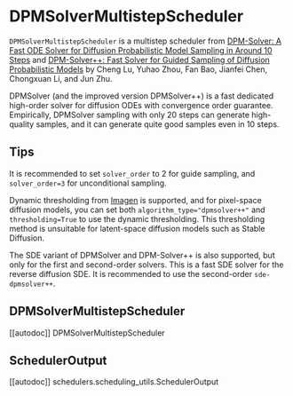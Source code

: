 <!--Copyright 2024 The HuggingFace Team. All rights reserved.

Licensed under the Apache License, Version 2.0 (the "License"); you may not use this file except in compliance with
the License. You may obtain a copy of the License at

http://www.apache.org/licenses/LICENSE-2.0

Unless required by applicable law or agreed to in writing, software distributed under the License is distributed on
an "AS IS" BASIS, WITHOUT WARRANTIES OR CONDITIONS OF ANY KIND, either express or implied. See the License for the
specific language governing permissions and limitations under the License.
-->

# DPMSolverMultistepScheduler

`DPMSolverMultistepScheduler` is a multistep scheduler from [DPM-Solver: A Fast ODE Solver for Diffusion Probabilistic Model Sampling in Around 10 Steps](https://huggingface.co/papers/2206.00927) and [DPM-Solver++: Fast Solver for Guided Sampling of Diffusion Probabilistic Models](https://huggingface.co/papers/2211.01095) by Cheng Lu, Yuhao Zhou, Fan Bao, Jianfei Chen, Chongxuan Li, and Jun Zhu.

DPMSolver (and the improved version DPMSolver++) is a fast dedicated high-order solver for diffusion ODEs with convergence order guarantee. Empirically, DPMSolver sampling with only 20 steps can generate high-quality
samples, and it can generate quite good samples even in 10 steps.

## Tips

It is recommended to set `solver_order` to 2 for guide sampling, and `solver_order=3` for unconditional sampling.

Dynamic thresholding from [Imagen](https://huggingface.co/papers/2205.11487) is supported, and for pixel-space
diffusion models, you can set both `algorithm_type="dpmsolver++"` and `thresholding=True` to use the dynamic
thresholding. This thresholding method is unsuitable for latent-space diffusion models such as
Stable Diffusion.

The SDE variant of DPMSolver and DPM-Solver++ is also supported, but only for the first and second-order solvers. This is a fast SDE solver for the reverse diffusion SDE. It is recommended to use the second-order `sde-dpmsolver++`.

## DPMSolverMultistepScheduler
[[autodoc]] DPMSolverMultistepScheduler

## SchedulerOutput
[[autodoc]] schedulers.scheduling_utils.SchedulerOutput
